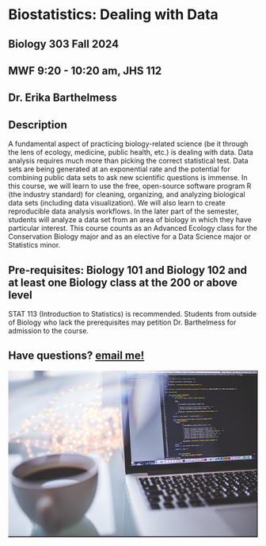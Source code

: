 # Biostatistics: Dealing with Data

## Biology 303 Fall 2024

## MWF 9:20 - 10:20 am, JHS 112

## Dr. Erika Barthelmess

## Description

A fundamental aspect of practicing biology-related science (be it through the lens of ecology, medicine, public health, etc.) is dealing with data. Data analysis requires much more than picking the correct statistical test. Data sets are being generated at an exponential rate and the potential for combining public data sets to ask new scientific questions is immense. In this course, we will learn to use the free, open-source software program R (the industry standard) for cleaning, organizing, and analyzing biological data sets (including data visualization). We will also learn to create reproducible data analysis workflows. In the later part of the semester, students will analyze a data set from an area of biology in which they have particular interest. This course counts as an Advanced Ecology class for the Conservation Biology major and as an elective for a Data Science major or Statistics minor.

## Pre-requisites: Biology 101 and Biology 102 and at least one Biology class at the 200 or above level

STAT 113 (Introduction to Statistics) is recommended. Students from outside of Biology who lack the prerequisites may petition Dr. Barthelmess for admission to the course.

## Have questions? [email me!](mailto:barthelmess@stlawu.edu?subject=question%20about%20biostats)

![Coffee and Stats Code](docs/media/coffee_code.png)
